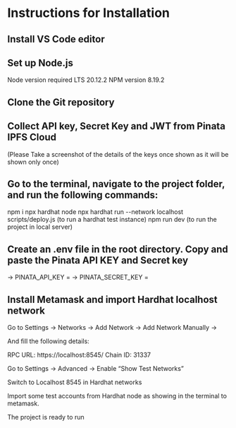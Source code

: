 # Instructions for Installation

## Install VS Code editor 

## Set up Node.js
Node version required LTS 20.12.2
NPM version 8.19.2

## Clone the Git repository

## Collect API key, Secret Key and JWT from Pinata IPFS Cloud
(Please Take a screenshot of the details of the keys once shown as it will be shown only once)

## Go to the terminal, navigate to the project folder, and run the following commands:

npm i
npx hardhat  node
npx hardhat run --network localhost scripts/deploy.js (to run a hardhat test instance)
npm run dev (to run the project in local server)

## Create an .env file in the root directory. Copy and paste the Pinata API KEY and Secret key
	
-> PINATA_API_KEY = 
-> PINATA_SECRET_KEY = 

## Install Metamask and import Hardhat localhost network

Go to Settings -> Networks -> Add Network -> Add Network Manually -> 

And fill the following details: 

RPC URL: https://localhost:8545/
Chain ID: 31337

Go to Settings -> Advanced -> Enable “Show Test Networks”

Switch to Localhost 8545 in Hardhat networks

Import some test accounts from Hardhat node as showing in the terminal to metamask.

The project is ready to run  

